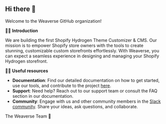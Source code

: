 ## Hi there 👋

Welcome to the Weaverse GitHub organization!

🙋‍♂️ **Introduction**

We are building the first Shopify Hydrogen Theme Customizer & CMS. Our mission is to empower Shopify store owners with the tools to create stunning, customizable custom storefronts effortlessly. 
With Weaverse, you can expect a seamless experience in designing and managing your Shopify Hydrogen storefront.

👨‍💻 **Useful resources**
- **Documentation**: Find our detailed documentation on how to get started, use our tools, and contribute to the project [here](https://weaverse.io/docs).
- **Support**: Need help? Reach out to our support team or consult the FAQ section in our documentation.
- **Community**: Engage with us and other community members in the [Slack community](https://wvse.cc/weaverse-slack). Share your ideas, ask questions, and collaborate.

The Weaverse Team 🤝
